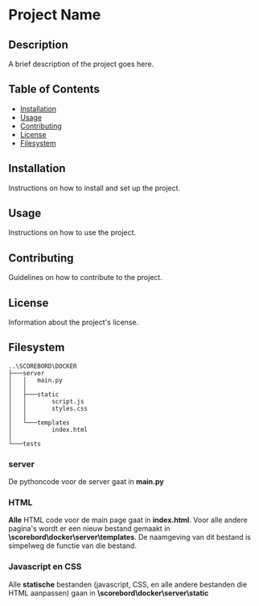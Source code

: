 # Project Name

## Description

A brief description of the project goes here.

## Table of Contents

- [Installation](#installation)
- [Usage](#usage)
- [Contributing](#contributing)
- [License](#license)
- [Filesystem](#filesystem)

## Installation

Instructions on how to install and set up the project.

## Usage

Instructions on how to use the project.

## Contributing

Guidelines on how to contribute to the project.

## License

Information about the project's license.

## Filesystem

```
..\SCOREBORD\DOCKER
├───server
│   │   main.py
│   │
│   ├───static
│   │       script.js
│   │       styles.css
│   │
│   └───templates
│           index.html
│
└───tests
```

### server
De pythoncode voor de server gaat in __main.py__

### HTML
__Alle__ HTML code voor de main page gaat in __index.html__. Voor alle andere pagina's wordt er een nieuw bestand gemaakt in __\scorebord\docker\server\templates__. De naamgeving van dit bestand is simpelweg de functie van die bestand. 

### Javascript en CSS
Alle __statische__ bestanden (javascript, CSS, en alle andere bestanden die HTML aanpassen) gaan in __\scorebord\docker\server\static__
